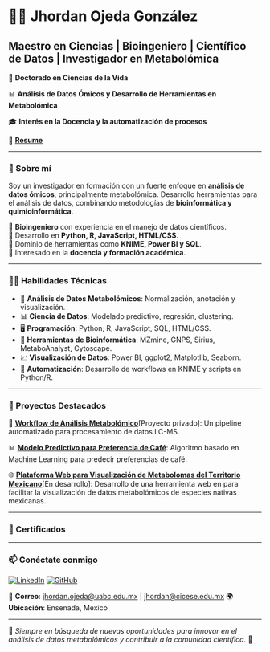 # 👨‍🔬 Jhordan Ojeda González

## Maestro en Ciencias | Bioingeniero | Científico de Datos | Investigador en Metabolómica

🔬 **Doctorado en Ciencias de la Vida**

📊 **Análisis de Datos Ómicos y Desarrollo de Herramientas en Metabolómica**

🎓 **Interés en la Docencia y la automatización de procesos**

📃 **[Resume](https://github.com/JhordanOjeda/Jhordan/blob/main/Resume_JhordanOjeda_Español.pdf)**

---

### 🚀 Sobre mí
Soy un investigador en formación con un fuerte enfoque en **análisis de datos ómicos**, principalmente metabolómica. Desarrollo herramientas para el análisis de datos, combinando metodologías de **bioinformática y quimioinformática**.

🔹 **Bioingeniero** con experiencia en el manejo de datos científicos.  
🔹 Desarrollo en **Python, R, JavaScript, HTML/CSS**.  
🔹 Dominio de herramientas como **KNIME, Power BI y SQL**.  
🔹 Interesado en la **docencia y formación académica**.  

---

### 🧑‍💻 Habilidades Técnicas

- 🧬 **Análisis de Datos Metabolómicos**: Normalización, anotación y visualización.
- 📊 **Ciencia de Datos**: Modelado predictivo, regresión, clustering.
- 🖥️ **Programación**: Python, R, JavaScript, SQL, HTML/CSS.
- 🔬 **Herramientas de Bioinformática**: MZmine, GNPS, Sirius, MetaboAnalyst, Cytoscape.
- 📈 **Visualización de Datos**: Power BI, ggplot2, Matplotlib, Seaborn.
- 🤖 **Automatización**: Desarrollo de workflows en KNIME y scripts en Python/R.

---

### 📌 Proyectos Destacados

🚀 **[Workflow de Análisis Metabolómico](https://github.com/JhordanOjeda/MS2-CICESE)**[Proyecto privado]: Un pipeline automatizado para procesamiento de datos LC-MS.

📊 **[Modelo Predictivo para Preferencia de Café](https://github.com/JhordanOjeda/Coffee)**: Algoritmo basado en Machine Learning para predecir preferencias de café.

🌐 **[Plataforma Web para Visualización de Metabolomas del Territorio Mexicano](https://github.com/JhordanOjeda/metxico-project)**[En desarrollo]: Desarrollo de una herramienta web en para facilitar la visualización de datos metabolómicos de especies nativas mexicanas.

---
### 📜 Certificados

---
### 📫 Conéctate conmigo

[![LinkedIn](https://img.shields.io/badge/LinkedIn-JhordanOjeda-blue?style=flat&logo=linkedin)](https://www.linkedin.com/in/jhordan) 
[![GitHub](https://img.shields.io/badge/GitHub-JhordanOjeda-black?style=flat&logo=github)](https://github.com/JhordanOjeda) 

📩 **Correo**: jhordan.ojeda@uabc.edu.mx | jhordan@cicese.edu.mx
🌍 **Ubicación**: Ensenada, México

---

📌 *Siempre en búsqueda de nuevas oportunidades para innovar en el análisis de datos metabolómicos y contribuir a la comunidad científica.* 🚀
